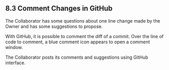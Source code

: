 ## 8.3 Comment Changes in GitHub

The Collaborator has some questions about one line change made by the Owner and has some suggestions to propose.

With GitHub, it is possible to comment the diff of a commit. Over the line of code to comment, a blue comment icon appears to open a comment window.

The Collaborator posts its comments and suggestions using GitHub interface.
